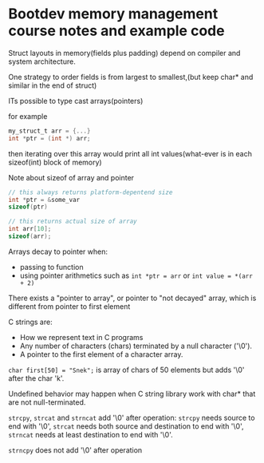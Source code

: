# Bootdev memory management course notes and example code

Struct layouts in memory(fields plus padding) depend on compiler and system architecture.

One strategy to order fields is from largest to smallest,(but keep char* and similar in the end of struct)

ITs possible to type cast arrays(pointers)

for example

```c
my_struct_t arr = {...}
int *ptr = (int *) arr;
```

then iterating over this array would print all int values(what-ever is in each sizeof(int) block of memory)

Note about sizeof of array and pointer
```c
// this always returns platform-depentend size
int *ptr = &some_var
sizeof(ptr)

// this returns actual size of array
int arr[10];
sizeof(arr);
```

Arrays decay to pointer when:

* passing to function
* using pointer arithmetics such as `int *ptr = arr` or `int value = *(arr + 2)`

There exists a "pointer to array", or pointer to "not decayed" array, which is different from pointer to first element

C strings are:

* How we represent text in C programs
* Any number of characters (chars) terminated by a null character ('\0').
* A pointer to the first element of a character array.

`char first[50] = "Snek";` is array of chars of 50 elements but adds '\0' after the char 'k'.

Undefined behavior may happen when C string library work with char* that are not null-terminated.

`strcpy`, `strcat` and `strncat` add '\0' after operation: `strcpy` needs source to end with '\0', `strcat` needs both source and destination
to end with '\0', `strncat` needs at least destination to end with '\0'.

`strncpy` does not add '\0' after operation
